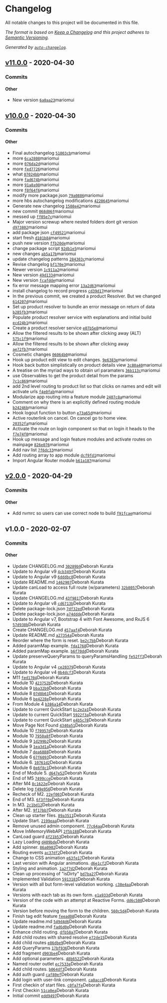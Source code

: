# Changelog

All notable changes to this project will be documented in this file.

_The format is based on [Keep a Changelog](https://keepachangelog.com/en/1.0.0/)_
_and this project adheres to [Semantic Versioning](https://semver.org/spec/v2.0.0.html)._

_Generated by [`auto-changelog`](https://github.com/CookPete/auto-changelog)._

## [v11.0.0](https://github.com/mariomui/Angular-Routing/compare/v10.0.0...v11.0.0) - 2020-04-30

### Commits

#### Other

- New version [`6a0aa23`](https://github.com/mariomui/Angular-Routing/commit/6a0aa2318fac03470f40f7e5e2d08aca602d3538 )mariomui

## [v10.0.0](https://github.com/mariomui/Angular-Routing/compare/v2.0.0...v10.0.0) - 2020-04-30

### Commits

#### Other

- Final autochangelog [`51003cb`](https://github.com/mariomui/Angular-Routing/commit/51003cb92b82171a8f8817f0cbbbf64f638b83f6 )mariomui
- more [`6ca2808`](https://github.com/mariomui/Angular-Routing/commit/6ca28089b923161889bee92f24dcb1639ed3ce51 )mariomui
- more [`076da2d`](https://github.com/mariomui/Angular-Routing/commit/076da2dfe11527bbf0592f109b7364fe2d5a7bec )mariomui
- more [`fed7726`](https://github.com/mariomui/Angular-Routing/commit/fed77269a0d0d66edbaabb5cc0a36ec2bc4cfc98 )mariomui
- what [`07024bb`](https://github.com/mariomui/Angular-Routing/commit/07024bb42c72a7955d379bd55b0bb5d1530aee6e )mariomui
- more [`fad674b`](https://github.com/mariomui/Angular-Routing/commit/fad674bff7b3cc6bc79320e65d70a0550329f406 )mariomui
- more [`91a8a98`](https://github.com/mariomui/Angular-Routing/commit/91a8a98ab12cc2a6e5db5e700321eb59be7c8997 )mariomui
- more [`f0f64f6`](https://github.com/mariomui/Angular-Routing/commit/f0f64f6a7916bf7e387b506e707d5fb54bdc4087 )mariomui
- modify more package.json [`79a0886`](https://github.com/mariomui/Angular-Routing/commit/79a088608ebf13d92745422ee981f76865dce217 )mariomui
- more hbs autochangelog modifications [`4220645`](https://github.com/mariomui/Angular-Routing/commit/4220645ca96bc2b72aa850eba966620267b53d7a )mariomui
- Generate new changelog [`1508e42`](https://github.com/mariomui/Angular-Routing/commit/1508e42a6d63c9a6fe2a91bc8f7aacccfd932a5c )mariomui
- new commit [`068d06f`](https://github.com/mariomui/Angular-Routing/commit/068d06f812a7e921033077f5128edf05a221f159 )mariomui
- messed up [`ff05e7c`](https://github.com/mariomui/Angular-Routing/commit/ff05e7c4ec1c1abbe706f456128c24160e3e6122 )mariomui
- Major version screwup where nested folders dont git version [`d973802`](https://github.com/mariomui/Angular-Routing/commit/d973802c16c04ab5365ad6cb073691527e7a3526 )mariomui
- add package json [`cf49521`](https://github.com/mariomui/Angular-Routing/commit/cf495218e256153dbac4550285d00df737676fab )mariomui
- start fresh [`d101b84`](https://github.com/mariomui/Angular-Routing/commit/d101b8406c108460d0cc0da9d8c8b84204bb5c7b )mariomui
- push new version [`ffb20de`](https://github.com/mariomui/Angular-Routing/commit/ffb20de985641d5978110712cd74f2fd63827448 )mariomui
- change package script [`92db1e5`](https://github.com/mariomui/Angular-Routing/commit/92db1e5667d76cc0920819d5e0614be936cda854 )mariomui
- new changes [`ab5a17b`](https://github.com/mariomui/Angular-Routing/commit/ab5a17bfe141072fdfab262e968063d3d55a792c )mariomui
- update changelog patterns [`284303c`](https://github.com/mariomui/Angular-Routing/commit/284303c3e79c35d143d6a364db65a2524a9d95f2 )mariomui
- Revise changelog [`bf170e3`](https://github.com/mariomui/Angular-Routing/commit/bf170e3350aa455e8134e3e64e3a61be74b40928 )mariomui
- Newer version [`1c911a2`](https://github.com/mariomui/Angular-Routing/commit/1c911a24c1e6dd14caea9f3deb0b6dd40c50299c )mariomui
- New version [`49d1334`](https://github.com/mariomui/Angular-Routing/commit/49d1334ccad84d9d8c959b80363279416909da08 )mariomui
- New version [`fcafdde`](https://github.com/mariomui/Angular-Routing/commit/fcafdde3ebac34e6415f74d3d64d632eb1d58966 )mariomui
- fix error message mapping error [`13a2d63`](https://github.com/mariomui/Angular-Routing/commit/13a2d63423cab83dd57f90d6aab7dbbd8cf27f93 )mariomui
- install changelog to record progress [`cd39d17`](https://github.com/mariomui/Angular-Routing/commit/cd39d1718b470af2ae23944e94a01d0be6460dac )mariomui
- In the previous commit, we created a product Resolver. But we changed [`614207d`](https://github.com/mariomui/Angular-Routing/commit/614207d288ecf93ff54fdf38420d88761b601d27 )mariomui
- Set up product resolver to bundle an error message on return of data [`b285fb3`](https://github.com/mariomui/Angular-Routing/commit/b285fb3a3a1ce504b4f69a2d960f9ff14b85645c )mariomui
- Populate product resolver service with explanations and initial build [`ecd24b1`](https://github.com/mariomui/Angular-Routing/commit/ecd24b19a827d8f62dc7c7f54747165dccd19149 )mariomui
- Create a product resolver service [`e07b5e8`](https://github.com/mariomui/Angular-Routing/commit/e07b5e8a3ab5501b2fb6444b53085ccd67bff103 )mariomui
- Allow the filtered results to be shown after clicking away (ALT) [`575c1f9`](https://github.com/mariomui/Angular-Routing/commit/575c1f9bdb4e55a7c864b686ea8ab1e6fe0fe29d )mariomui
- Allow the filtered results to be shown after clicking away [`ae72fb7`](https://github.com/mariomui/Angular-Routing/commit/ae72fb772d204ce07b5f162a0183b880b49c002f )mariomui
- Cosmetic changes [`06064b0`](https://github.com/mariomui/Angular-Routing/commit/06064b08ccf82040c22251a15ca0771d05834913 )mariomui
- Hook up product edit view to edit changes. [`9e6383e`](https://github.com/mariomui/Angular-Routing/commit/9e6383e4830e8494b2bafc9df07f17cca076002f )mariomui
- Hook back button simplistically on product details view [`3c80a40`](https://github.com/mariomui/Angular-Routing/commit/3c80a40ec3b9d2ab46eb34ae10cb148b87d9c91f )mariomui
- A treatise on the myriad ways to obtain url paramaters [`36b113c`](https://github.com/mariomui/Angular-Routing/commit/36b113c63228fcdc765b1afb29a24805c14a1c97 )mariomui
- use Observables to get the product detail from the params [`7c1c869`](https://github.com/mariomui/Angular-Routing/commit/7c1c869ba2e9e6f0781bcd78dd280495c76abbf1 )mariomui
- add 2nd level routing to product list so that clicks on names and edit will activate urls [`f4e0fab`](https://github.com/mariomui/Angular-Routing/commit/f4e0fab9c6ab6186505ceef066717b6026637f05 )mariomui
- Modularize app routing into a feature module [`2407c8a`](https://github.com/mariomui/Angular-Routing/commit/2407c8a32707a07decd1fdc8dd7a5bd44d5ea996 )mariomui
- Comment on why there is an explicitly defined routing module [`b24246b`](https://github.com/mariomui/Angular-Routing/commit/b24246b0de1c73a0e5e3d4817772cd8ebd5b0307 )mariomui
- Hook logout function to button [`e73a65d`](https://github.com/mariomui/Angular-Routing/commit/e73a65dd2b1b39245194da35dc18fbe2062302de )mariomui
- Active routerlink on cancel. On cancel go to home view. [`20352fa`](https://github.com/mariomui/Angular-Routing/commit/20352fa6eb5bb70d041182bd0b70c232db6f54c0 )mariomui
- Activate the route on login component so that on login it heads to the [`f7e74f0`](https://github.com/mariomui/Angular-Routing/commit/f7e74f07fff57a460d8a16d5e408de274ffa5318 )mariomui
- Hook up message and login feature modules and activate routes on mainpage [`826e076`](https://github.com/mariomui/Angular-Routing/commit/826e07646dfddd7a7c3115c0e3a4fa79a08d67b5 )mariomui
- Add nav list [`7f6dc33`](https://github.com/mariomui/Angular-Routing/commit/7f6dc33b3334e15f688a31ca7dacae8e9f0a4062 )mariomui
- Add routing array to app module [`dcf9fd1`](https://github.com/mariomui/Angular-Routing/commit/dcf9fd1fc80256e12c7d56ddb22f1c0425e319bf )mariomui
- Import Angular Router module [`b61a187`](https://github.com/mariomui/Angular-Routing/commit/b61a187f1bb1aaea46aa64aadeacf6c77fe4b9fd )mariomui

## [v2.0.0](https://github.com/mariomui/Angular-Routing/compare/v1.0.0...v2.0.0) - 2020-04-29

### Commits

#### Other

- Add nvmrc so users can use correct node to build [`f91fcae`](https://github.com/mariomui/Angular-Routing/commit/f91fcae5972a6c2ffe42ef1d41068e151f5faedc )mariomui

## v1.0.0 - 2020-02-07

### Commits

#### Other

- Update CHANGELOG.md [`30289b9`](https://github.com/mariomui/Angular-Routing/commit/30289b9ee9dd7e89d9cde999c00d88eae161583f )Deborah Kurata
- Update to Angular v9 [`4cb349f`](https://github.com/mariomui/Angular-Routing/commit/4cb349f44cd7e2f5340ee8b6a2e74016468447a4 )Deborah Kurata
- Update to Angular v9 [`6dddbc0`](https://github.com/mariomui/Angular-Routing/commit/6dddbc0b60edc2b25dc78be5894c9effa3060eb9 )Deborah Kurata
- Update README.md [`1462907`](https://github.com/mariomui/Angular-Routing/commit/1462907b304d821bc9ca3e7aec392be6118fbb9c )Deborah Kurata
- Update canLoad to access full route (w/parameters) [`32b8057`](https://github.com/mariomui/Angular-Routing/commit/32b805744765d8f48b21a0d55d6d0260c92e541e )Deborah Kurata
- Update CHANGELOG.md [`43f9817`](https://github.com/mariomui/Angular-Routing/commit/43f981757df1891985ee5203bc82acd3be12005d )Deborah Kurata
- Update to Angular v8 [`cd6713b`](https://github.com/mariomui/Angular-Routing/commit/cd6713b63aa1113dab026a3ac088ac23c529ef0d )Deborah Kurata
- Delete package-lock.json [`7df32ed`](https://github.com/mariomui/Angular-Routing/commit/7df32edb50efc7045f13b9455a0099de0ade67c1 )Deborah Kurata
- Delete package-lock.json [`a74ddde`](https://github.com/mariomui/Angular-Routing/commit/a74dddeb5bd566a1bf5bd915ef57f22d6d2255b5 )Deborah Kurata
- Update to Angular v7, Bootstrap 4 with Font Awesome, and RxJS 6 [`57d938b`](https://github.com/mariomui/Angular-Routing/commit/57d938b979184bebd1bd089a945de03e7b92020e )Deborah Kurata
- Create CHANGELOG.md [`457aaf4`](https://github.com/mariomui/Angular-Routing/commit/457aaf40660f8da55fb2c866c11c3399ee6e2304 )Deborah Kurata
- Update README.md [`a27354a`](https://github.com/mariomui/Angular-Routing/commit/a27354ac25f674fb60a77f6c2dd431b70bce6e46 )Deborah Kurata
- Reorder where the form is reset. [`be2c7bb`](https://github.com/mariomui/Angular-Routing/commit/be2c7bb7ddf70132246cb04b6c338a1528fbf079 )Deborah Kurata
- Added paramMap example. [`fda1768`](https://github.com/mariomui/Angular-Routing/commit/fda176842e15b5661d560be95f974232272377b9 )Deborah Kurata
- Added paramMap example. [`b6f70dd`](https://github.com/mariomui/Angular-Routing/commit/b6f70ddf4a2be897c4925d377fb03aef08edb2ea )Deborah Kurata
- Update preserveQueryParams to queryParamsHandling [`fe52ff3`](https://github.com/mariomui/Angular-Routing/commit/fe52ff331cc77c83c62ef34ce626d220848cc881 )Deborah Kurata
- Update to Angular v4 [`ce20379`](https://github.com/mariomui/Angular-Routing/commit/ce20379b108e94c45ba55c9118981790e8c5ef66 )Deborah Kurata
- Update to Angular v4 [`0b4dcf3`](https://github.com/mariomui/Angular-Routing/commit/0b4dcf385ac76256b87cc0e4ecfced66c2904910 )Deborah Kurata
- M11 [`fed1704`](https://github.com/mariomui/Angular-Routing/commit/fed17048654b7b7c6acd211839c7d0858d3ad8b1 )Deborah Kurata
- Module 10 [`423752b`](https://github.com/mariomui/Angular-Routing/commit/423752b02f855cfaf061256d3978adba8991b0b8 )Deborah Kurata
- Module 9 [`bba32b9`](https://github.com/mariomui/Angular-Routing/commit/bba32b941b6f911019a8f419246e9f1e1337f0b6 )Deborah Kurata
- Module 8 [`07d8b61`](https://github.com/mariomui/Angular-Routing/commit/07d8b61fb28b3b837dc51866393534820b281161 )Deborah Kurata
- Module 6 [`be4228e`](https://github.com/mariomui/Angular-Routing/commit/be4228e99eaa6e256c1190db4b502c7b674c25ce )Deborah Kurata
- From Module 4 [`b386a14`](https://github.com/mariomui/Angular-Routing/commit/b386a14dfaedf596c44652edd907036875f8431e )Deborah Kurata
- Update to current QuickStart [`bc2e2a1`](https://github.com/mariomui/Angular-Routing/commit/bc2e2a153b74f3c2189b7a1731f70487952915f2 )Deborah Kurata
- Update to current QuickStart [`5922f3a`](https://github.com/mariomui/Angular-Routing/commit/5922f3a4d2a460d7283f8b2e681e644cfedfcad7 )Deborah Kurata
- Update to current QuickStart [`e4b5c78`](https://github.com/mariomui/Angular-Routing/commit/e4b5c7823fc4367907a2399644eac5f3aa51181a )Deborah Kurata
- Move Page Not Found [`4340a51`](https://github.com/mariomui/Angular-Routing/commit/4340a5133bc92c0c6e0b44dc022c8a30eff0b3a2 )Deborah Kurata
- Module 10 [`f70957d`](https://github.com/mariomui/Angular-Routing/commit/f70957d5a6a1f53f288ccc6a3266479ce8d0f03d )Deborah Kurata
- Module 10 [`7950a8f`](https://github.com/mariomui/Angular-Routing/commit/7950a8f55e1c6e880ca5da5c028b0bcd140695ab )Deborah Kurata
- Module 9 [`1d299b2`](https://github.com/mariomui/Angular-Routing/commit/1d299b289b76815ef98f59fba142b043ec1935b3 )Deborah Kurata
- Module 9 [`1ea3d1a`](https://github.com/mariomui/Angular-Routing/commit/1ea3d1a62819afe9522dcbd8232021994a272b2a )Deborah Kurata
- Module 7 [`dea6888`](https://github.com/mariomui/Angular-Routing/commit/dea688892d0b3e021ed2fe96d5810dad9c748804 )Deborah Kurata
- Module 6 [`67f6093`](https://github.com/mariomui/Angular-Routing/commit/67f6093abb12c1f3e84a042258bf0ac0a67f2be7 )Deborah Kurata
- Module 6. [`10761d2`](https://github.com/mariomui/Angular-Routing/commit/10761d291c1b713ee1b0271bdaea6272c79668c9 )Deborah Kurata
- Module 6 [`0e6f8c1`](https://github.com/mariomui/Angular-Routing/commit/0e6f8c13e64abd032effb7e0d42d156c79b1e7dd )Deborah Kurata
- End of Module 5. [`d647e52`](https://github.com/mariomui/Angular-Routing/commit/d647e52dd7ca977df208aed716372be86c0cecaa )Deborah Kurata
- End of M5 [`7499cce`](https://github.com/mariomui/Angular-Routing/commit/7499cce0f16afc8e03d63e70c3f7f918467ee23c )Deborah Kurata
- After M4 [`8c1622e`](https://github.com/mariomui/Angular-Routing/commit/8c1622e5f9e9f1a4dfcd6dfe36819cb27872944c )Deborah Kurata
- Delete log [`f49e956`](https://github.com/mariomui/Angular-Routing/commit/f49e9563b59f6dc460b5b5916cb514cee84f2f3d )Deborah Kurata
- Recheck of M2. [`22ef003`](https://github.com/mariomui/Angular-Routing/commit/22ef0032c5c1996c349c8458f3d198aace5b42ad )Deborah Kurata
- End of M3. [`6f3ff0e`](https://github.com/mariomui/Angular-Routing/commit/6f3ff0e86ee79a457ef67a72fef89404377dc897 )Deborah Kurata
- In M3. [`2c1bd12`](https://github.com/mariomui/Angular-Routing/commit/2c1bd1256a214c55b4fd495da7e8927133953752 )Deborah Kurata
- After M2. [`9f17bb7`](https://github.com/mariomui/Angular-Routing/commit/9f17bb725c516d0aa72dbaa6a928fbd886145986 )Deborah Kurata
- Clean up starter files. [`89a3511`](https://github.com/mariomui/Angular-Routing/commit/89a35116ae5711f92430b5403ad885f5c7c618d0 )Deborah Kurata
- Update Start. [`2199eaa`](https://github.com/mariomui/Angular-Routing/commit/2199eaa702acdbbe59dd96f8f3a0c2be1baa3e65 )Deborah Kurata
- Remove unused admin component. [`77c64aa`](https://github.com/mariomui/Angular-Routing/commit/77c64aacb6c2da5bf362e1374e13f340bc0e25c3 )Deborah Kurata
- Move InMemoryWebAPI [`2f5b188`](https://github.com/mariomui/Angular-Routing/commit/2f5b1882edf52cea5ddcea06bd8fd1d84842491b )Deborah Kurata
- CanLoad guard [`4f21b53`](https://github.com/mariomui/Angular-Routing/commit/4f21b53a0a70ba3f4cbd621e3d09ef96d90a9d9f )Deborah Kurata
- Lazy Loading [`d409bde`](https://github.com/mariomui/Angular-Routing/commit/d409bde709c2280e3e346b84175a9840586b5240 )Deborah Kurata
- Add spinner. [`86a0902`](https://github.com/mariomui/Angular-Routing/commit/86a0902ca6d691a055801faff8e782e910cb7b68 )Deborah Kurata
- Routing events [`ac37df2`](https://github.com/mariomui/Angular-Routing/commit/ac37df2b46c833ddf9beb1e04f7794a1df17796d )Deborah Kurata
- Change to CSS animation [`e63fe17`](https://github.com/mariomui/Angular-Routing/commit/e63fe17d9430115ed448e785a2598f45b0134576 )Deborah Kurata
- Last version with Angular animations. [`d6e1cf2`](https://github.com/mariomui/Angular-Routing/commit/d6e1cf271bae65ab60863750cdc2bab9985a431a )Deborah Kurata
- Styling and animation. [`1a2f7d2`](https://github.com/mariomui/Angular-Routing/commit/1a2f7d2249fe32593fe401ab7b43b82530c884ae )Deborah Kurata
- Clean up processing of "isDirty" [`bd7ba27`](https://github.com/mariomui/Angular-Routing/commit/bd7ba27c564a7d9a17bf9f799ab421f0431dba18 )Deborah Kurata
- Implemented Validation [`5913183`](https://github.com/mariomui/Angular-Routing/commit/5913183184e22db237656e57b40eb9064f136b1b )Deborah Kurata
- Version with all but form-level validation working. [`c38e4aa`](https://github.com/mariomui/Angular-Routing/commit/c38e4aaf1736a123d7733664ffbe8d387183030a )Deborah Kurata
- Versions with each tab as its own form. [`e1a933d`](https://github.com/mariomui/Angular-Routing/commit/e1a933dbb1557be1dd170fd25aa5513171c4f61d )Deborah Kurata
- Version of the code with an attempt at Reactive Forms. [`dd6c500`](https://github.com/mariomui/Angular-Routing/commit/dd6c5004ecbdbed25592169c193d48f9dc5c5c95 )Deborah Kurata
- Version before moving the form to the children. [`560c5d4`](https://github.com/mariomui/Angular-Routing/commit/560c5d4fef34e8b83fb45a800c3b41831d974cf1 )Deborah Kurata
- Finish tag edit feature [`feead08`](https://github.com/mariomui/Angular-Routing/commit/feead08909f32a94b58077b6a4b86610ff4acefb )Deborah Kurata
- Update readme.md [`549d4d6`](https://github.com/mariomui/Angular-Routing/commit/549d4d675116450cf6498ca2f9482ff4af246876 )Deborah Kurata
- Update readme.md [`fad6d0e`](https://github.com/mariomui/Angular-Routing/commit/fad6d0e776f61af8e4c3cd16fe4585a68aa54665 )Deborah Kurata
- Enhance child routing. [`dfb58a7`](https://github.com/mariomui/Angular-Routing/commit/dfb58a7c2da3e95a5ed3ed8769ecaf0ad0fcb3d2 )Deborah Kurata
- Add child routes with shared resolve [`e72de15`](https://github.com/mariomui/Angular-Routing/commit/e72de151cb8e4b2741550ed909b57d801b0912f9 )Deborah Kurata
- Add child routes [`e86dbe9`](https://github.com/mariomui/Angular-Routing/commit/e86dbe94920f357e523f352e3f71fb21616e3fa4 )Deborah Kurata
- Add QueryParams [`17bf936`](https://github.com/mariomui/Angular-Routing/commit/17bf9362cbcf56f2476cf321739a8375b3680052 )Deborah Kurata
- Add fragment [`d903be4`](https://github.com/mariomui/Angular-Routing/commit/d903be45e0e013ff2ce16ff35dae1be13dec6726 )Deborah Kurata
- Add optional parameters. [`48b6522`](https://github.com/mariomui/Angular-Routing/commit/48b652294907848c4668f7915ffabb1c5a6b12d0 )Deborah Kurata
- Named router outlet [`ec7533e`](https://github.com/mariomui/Angular-Routing/commit/ec7533ebbe40ae4429b4849e23716df4fa3a6569 )Deborah Kurata
- Add child routes. [`b064df3`](https://github.com/mariomui/Angular-Routing/commit/b064df3f4e4982ce994ec44249867bf8b00e251d )Deborah Kurata
- Add auth guard [`caf80ef`](https://github.com/mariomui/Angular-Routing/commit/caf80ef52aa2a220e2869b31accee45060d42ee4 )Deborah Kurata
- Add login with user-link component. [`ca0acc8`](https://github.com/mariomui/Angular-Routing/commit/ca0acc8a1d71d933b2c8307d56824660253a82ed )Deborah Kurata
- First checkin of start files. [`c0fa7fe`](https://github.com/mariomui/Angular-Routing/commit/c0fa7fe7df9508b15e62d6e61d72e90393acaed0 )Deborah Kurata
- First Checkin [`51ca0ea`](https://github.com/mariomui/Angular-Routing/commit/51ca0eae765c7379faf57e7dd58d9975551e58d5 )Deborah Kurata
- Initial commit [`edd9497`](https://github.com/mariomui/Angular-Routing/commit/edd94978824828a3a3a5e1a1c9b1b11429aa0006 )Deborah Kurata
